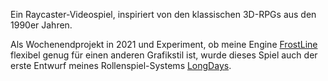 Ein Raycaster-Videospiel, inspiriert von den klassischen 3D-RPGs aus den 1990er Jahren.

Als Wochenendprojekt in 2021 und Experiment, ob meine Engine [FrostLine](#frostline-engine-und-uncounted-isles-spiel) flexibel genug für einen anderen Grafikstil ist, wurde dieses Spiel auch der erste Entwurf meines Rollenspiel-Systems [LongDays](#longdays).

<gallery src="6_raycaster_gallery.json"></gallery>